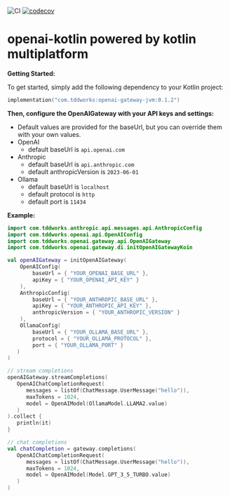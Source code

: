 ![CI](https://github.com/tddworks/openai-kotlin/actions/workflows/main.yml/badge.svg)
[![codecov](https://codecov.io/gh/tddworks/openai-kotlin/graph/badge.svg?token=ZHqC4RjnCf)](https://codecov.io/gh/tddworks/openai-kotlin)

# openai-kotlin powered by kotlin multiplatform

**Getting Started:**

To get started, simply add the following dependency to your Kotlin project:

```kotlin
implementation("com.tddworks:openai-gateway-jvm:0.1.2")
```

**Then, configure the OpenAIGateway with your API keys and settings:**
 - Default values are provided for the baseUrl, but you can override them with your own values.
 - OpenAI
   - default baseUrl is `api.openai.com`
 - Anthropic 
   - default baseUrl is `api.anthropic.com`
   - default anthropicVersion is `2023-06-01`
 - Ollama
   - default baseUrl is `localhost`
   - default protocol is `http`
   - default port is `11434`
 
**Example:**
```kotlin
import com.tddworks.anthropic.api.messages.api.AnthropicConfig
import com.tddworks.openai.api.OpenAIConfig
import com.tddworks.openai.gateway.api.OpenAIGateway
import com.tddworks.openai.gateway.di.initOpenAIGatewayKoin

val openAIGateway = initOpenAIGateway(
    OpenAIConfig(
        baseUrl = { "YOUR_OPENAI_BASE_URL" },
        apiKey = { "YOUR_OPENAI_API_KEY" }
    ),
    AnthropicConfig(
        baseUrl = { "YOUR_ANTHROPIC_BASE_URL" },
        apiKey = { "YOUR_ANTHROPIC_API_KEY" },
        anthropicVersion = { "YOUR_ANTHROPIC_VERSION" }
    ),
    OllamaConfig(
        baseUrl = { "YOUR_OLLAMA_BASE_URL" },
        protocol = { "YOUR_OLLAMA_PROTOCOL" },
        port = { "YOUR_OLLAMA_PORT" }
   )
)

// stream completions
openAIGateway.streamCompletions(
   OpenAIChatCompletionRequest(
      messages = listOf(ChatMessage.UserMessage("hello")),
      maxTokens = 1024,
      model = OpenAIModel(OllamaModel.LLAMA2.value)
   )
).collect {
   println(it)
}

// chat completions
val chatCompletion = gateway.completions(
   OpenAIChatCompletionRequest(
      messages = listOf(ChatMessage.UserMessage("hello")),
      maxTokens = 1024,
      model = OpenAIModel(Model.GPT_3_5_TURBO.value)
   )
)
```